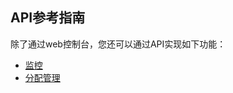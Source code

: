 ## API参考指南

除了通过web控制台，您还可以通过API实现如下功能：

- [监控](./monitoring.md)
- [分配管理](./distribution-management.md)



